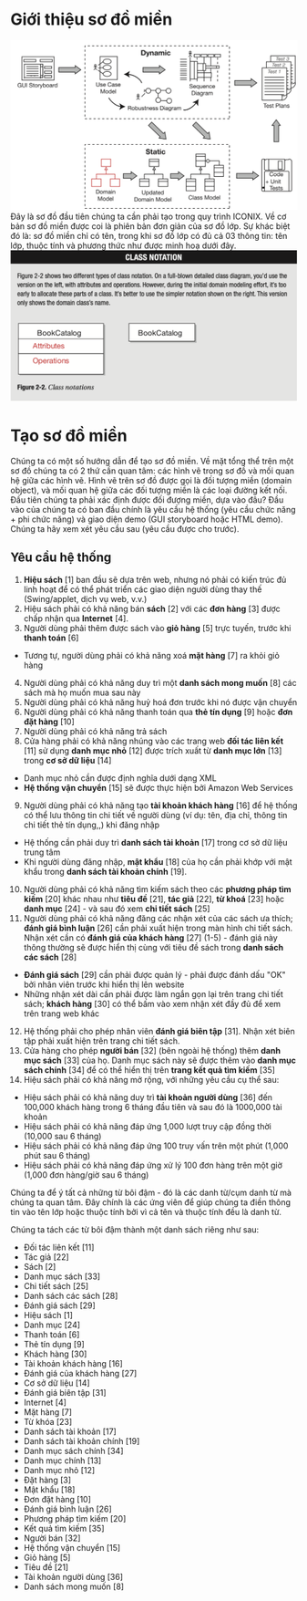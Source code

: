 # Giới thiệu sơ đồ miền
![Domain](/images/Domain-Model.png)
Đây là sơ đồ đầu tiên chúng ta cần phải tạo trong quy trình ICONIX. Về cơ bản sơ đồ miền được coi là phiên bản đơn giản của sơ đồ lớp. Sự khác biệt đó là: sơ đồ miền chỉ có tên, trong khi sơ đồ lớp có đủ cả 03 thông tin: tên lớp, thuộc tính và phương thức như được minh hoạ dưới đây.
![Domain](/images/Domain_Class.png)

# Tạo sơ đồ miền
Chúng ta có một số hướng dẫn để tạo sơ đồ miền. Về mặt tổng thể trên một sơ đồ chúng ta có 2 thứ cần quan tâm: các hình vẽ trong sơ đồ và mối quan hệ giữa các hình vẽ. Hình vẽ trên sơ đồ được gọi là đối tượng miền (domain object), và mối quan hệ giữa các đối tượng miền là các loại đường kết nối. Đầu tiên chúng ta phải xác định được đối đượng miền, dựa vào đâu? Đầu vào của chúng ta có ban đầu chính là yêu cầu hệ thống (yêu cầu chức năng + phi chức năng) và giao diện demo (GUI storyboard hoặc HTML demo). Chúng ta hãy xem xét yêu cầu sau (yêu cầu được cho trước).

## Yêu cầu hệ thống
1. **Hiệu sách** [1] ban đầu sẽ dựa trên web, nhưng nó phải có kiến trúc đủ linh hoạt để có thể phát triển các giao diện người dùng thay thế (Swing/applet, dịch vụ web, v.v.)
2. Hiệu sách phải có khả năng bán **sách** [2] với các **đơn hàng** [3] được chấp nhận qua **Internet** [4].
3. Người dùng phải thêm được sách vào **giỏ hàng** [5] trực tuyến, trước khi **thanh toán** [6]
- Tương tự, người dùng phải có khả năng xoá **mặt hàng** [7] ra khỏi giỏ hàng
4. Người dùng phải có khả năng duy trì một **danh sách mong muốn** [8] các sách mà họ muốn mua sau này
5. Người dùng phải có khả năng huỷ hoá đơn trước khi nó được vận chuyển
6. Người dùng phải có khả năng thanh toán qua **thẻ tín dụng** [9] hoặc **đơn đặt hàng** [10]
7. Người dùng phải có khả năng trả sách
8. Cửa hàng phải có khả năng nhúng vào các trang web **đối tác liên kết** [11] sử dụng **danh mục nhỏ** [12] được trích xuất từ **danh mục lớn** [13] trong **cơ sở dữ liệu** [14]
- Danh mục nhỏ cần được định nghĩa dưới dạng XML
- **Hệ thống vận chuyển** [15] sẽ được thực hiện bởi Amazon Web Services
9. Người dùng phải có khả năng tạo **tài khoản khách hàng** [16] để hệ thống có thể lưu thông tin chi tiết về người dùng (ví dụ: tên, địa chỉ, thông tin chi tiết thẻ tín dụng,,) khi đăng nhập
  - Hệ thống cần phải duy trì **danh sách tài khoản** [17] trong cơ sở dữ liệu trung tâm
  - Khi người dùng đăng nhập, **mật khẩu** [18] của họ cần phải khớp với mật khẩu trong **danh sách tài khoản chính** [19].
10. Người dùng phải có khả năng tìm kiếm sách theo các **phương pháp tìm kiếm** [20] khác nhau như **tiêu đề** [21], **tác giả** [22], **từ khoá** [23] hoặc **danh mục** [24] - và sau đó xem **chi tiết sách** [25]
11. Người dùng phải có khả năng đăng các nhận xét của các sách ưa thích; **đánh giá bình luận** [26] cần phải xuất hiện trong màn hình chi tiết sách. Nhận xét cần có **đánh giá của khách hàng** [27] (1-5) - đánh giá này thông thường sẽ được hiển thị cùng với tiêu đề sách trong **danh sách các sách** [28]
- **Đánh giá sách** [29] cần phải được quản lý - phải được đánh dấu "OK" bởi nhân viên trước khi hiển thị lên website
- Những nhận xét dài cần phải được làm ngắn gọn lại trên trang chi tiết sách; **khách hàng** [30] có thể bấm vào xem nhận xét đầy đủ để xem trên trang web khác
12. Hệ thống phải cho phép nhân viên **đánh giá biên tập** [31]. Nhận xét biên tập phải xuất hiện trên trang chi tiết sách.
13. Cửa hàng cho phép **người bán** [32] (bên ngoài hệ thống) thêm **danh mục sách** [33] của họ. Danh mục sách này sẽ được thêm vào **danh mục sách chính** [34] để có thể hiển thị trên **trang kết quả tìm kiếm** [35]
14. Hiệu sách phải có khả năng mở rộng, với những yêu cầu cụ thể sau:
  - Hiệu sách phải có khả năng duy trì **tài khoản người dùng** [36] đến 100,000 khách hàng trong 6 tháng đầu tiên và sau đó là 1000,000 tài khoản
  - Hiệu sách phải có khả năng đáp ứng 1,000 lượt truy cập đồng thời (10,000 sau 6 tháng)
  - Hiệu sách phải có khả năng đáp ứng 100 truy vấn trên một phút (1,000 phút sau 6 tháng)
  - Hiệu sách phải có khả năng đáp ứng xử lý 100 đơn hàng trên một giờ (1,000 đơn hàng/giờ sau 6 tháng)

Chúng ta để ý tất cả những từ bôi đậm - đó là các danh từ/cụm danh từ mà chúng ta quan tâm. Đây chính là các ứng viên để giúp chúng ta điền thông tin vào tên lớp hoặc thuộc tính bởi vì cả tên và thuộc tính đều là danh từ.

Chúng ta tách các từ bôi đậm thành một danh sách riêng như sau:
- Đối tác liên kết [11]
- Tác giả [22]
- Sách [2]
- Danh mục sách [33]
- Chi tiết sách [25]
- Danh sách các sách [28]
- Đánh giá sách [29]
- Hiệu sách [1]
- Danh mục [24]
- Thanh toán [6]
- Thẻ tín dụng [9]
- Khách hàng [30]
- Tài khoản khách hàng [16]
- Đánh giá của khách hàng [27]
- Cơ sở dữ liệu [14]
- Đánh giá biên tập [31]
- Internet [4]
- Mặt hàng [7]
- Từ khóa [23]
- Danh sách tài khoản [17]
- Danh sách tài khoản chính [19]
- Danh mục sách chính [34]
- Danh mục chính [13]
- Danh mục nhỏ [12]
- Đặt hàng [3]
- Mật khẩu [18]
- Đơn đặt hàng [10]
- Đánh giá bình luận [26]
- Phương pháp tìm kiếm [20]
- Kết quả tìm kiếm [35]
- Người bán [32]
- Hệ thống vận chuyển [15]
- Giỏ hàng [5]
- Tiêu đề [21]
- Tài khoản người dùng [36]
- Danh sách mong muốn [8]


    
    
